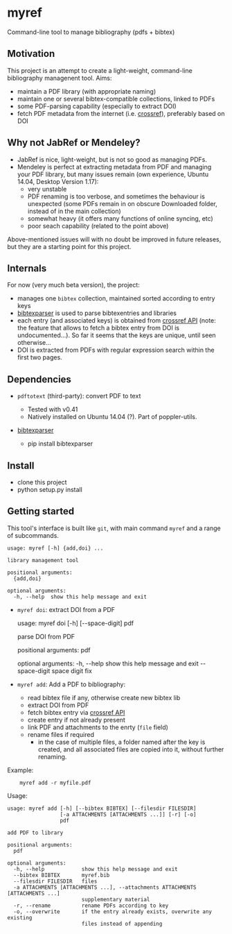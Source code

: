 # myref

Command-line tool to manage bibliography (pdfs + bibtex)

Motivation
----------
This project is an attempt to create a light-weight, 
command-line bibliography managenent tool. Aims:

- maintain a PDF library (with appropriate naming)
- maintain one or several bibtex-compatible collections, linked to PDFs
- some PDF-parsing capability (especially to extract DOI)
- fetch PDF metadata from the internet (i.e. [crossref](https://github.com/CrossRef/rest-api-doc)), preferably based on DOI

Why not JabRef or Mendeley?
--------------------------
- JabRef is nice, light-weight, but is not so good as managing PDFs.
- Mendeley is perfect at extracting metadata from PDF and managing your PDF library, 
but many issues remain (own experience, Ubuntu 14.04, Desktop Version 1.17):
    - very unstable
    - PDF renaming is too verbose, and sometimes the behaviour is unexpected (some PDFs remain in on obscure Downloaded folder, instead of in the main collection)
    - somewhat heavy (it offers many functions of online syncing, etc)
    - poor seach capability (related to the point above)

Above-mentioned issues will with no doubt be improved in future releases, but they are a starting point for this project.


Internals
---------
For now (very much beta version), the project:
- manages one `bibtex` collection, maintained sorted according to entry keys
- [bibtexparser](https://bibtexparser.readthedocs.io/en/v0.6.2) is used to parse bibtexentries and libraries
- each entry (and associated keys) is obtained from [crossref API](https://github.com/CrossRef/rest-api-doc/issues/115#issuecomment-221821473) (note: the feature that allows to fetch a bibtex entry from DOI is undocumented...). So far it seems that the keys are unique, until seen otherwise...
- DOI is extracted from PDFs with regular expression search within the first two pages.


Dependencies
------------
- `pdftotext` (third-party): convert PDF to text
    - Tested with v0.41
    - Natively installed on Ubuntu 14.04 (?). Part of poppler-utils.

- [bibtexparser](https://bibtexparser.readthedocs.io/en/v0.6.2)
    - pip install bibtexparser


Install
-------
- clone this project
- python setup.py install


Getting started
---------------
This tool's interface is built like `git`, with main command `myref` and a range of subcommands.

    usage: myref [-h] {add,doi} ...

    library management tool

    positional arguments:
      {add,doi}

    optional arguments:
      -h, --help  show this help message and exit


- `myref doi`: extract DOI from a PDF

    usage: myref doi [-h] [--space-digit] pdf

    parse DOI from PDF

    positional arguments:
      pdf

    optional arguments:
      -h, --help     show this help message and exit
      --space-digit  space digit fix


- `myref add`: Add a PDF to bibliography:

    - read bibtex file if any, otherwise create new bibtex lib
    - extract DOI from PDF
    - fetch bibtex entry via [crossref API](https://github.com/CrossRef/rest-api-doc/issues/115#issuecomment-221821473)
    - create entry if not already present
    - link PDF and attachments to the enrty (`file` field)
    - rename files if required
        - in the case of multiple files, a folder named after the key is created, and all associated files are copied into it, without further renaming.

    
Example:

        myref add -r myfile.pdf


Usage:

    usage: myref add [-h] [--bibtex BIBTEX] [--filesdir FILESDIR]
                     [-a ATTACHMENTS [ATTACHMENTS ...]] [-r] [-o]
                     pdf

    add PDF to library

    positional arguments:
      pdf

    optional arguments:
      -h, --help            show this help message and exit
      --bibtex BIBTEX       myref.bib
      --filesdir FILESDIR   files
      -a ATTACHMENTS [ATTACHMENTS ...], --attachments ATTACHMENTS [ATTACHMENTS ...]
                            supplementary material
      -r, --rename          rename PDFs according to key
      -o, --overwrite       if the entry already exists, overwrite any existing
                            files instead of appending


